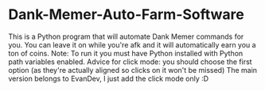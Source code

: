 # Dank-Memer-Auto-Farm-Software
This is a Python program that will automate Dank Memer commands for you. You can leave it on while you're afk and it will automatically earn you a ton of coins.
Note: To run it you must have Python installed with Python path variables enabled.
Advice for click mode: you should choose the first option (as they're actually aligned so clicks on it won't be missed)
The main version belongs to EvanDev, I just add the click mode only :D
